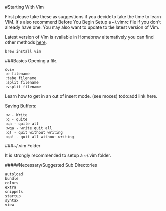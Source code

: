 #Starting With Vim

First please take these as suggestions if you decide to take the time to learn VIM.
It's also recommend Before You Begin Setup a ~/.vimrc file if you don't already have one.
You may also want to update to the latest version of Vim. 

Latest version of Vim is available in Homebrew alternatively you can find other methods [here](http://www.vim.org/download.php).
```
brew install vim
```


###Basics
Opening a file.
```
$vim
:e filename
:tabe filename
:split filename
:vsplit filename

```

Learn how to get in an out of insert mode. (see modes) todo:add link here.

Saving Buffers:
```
:w - Write 
:q - quite
:qa - quite all
:wqa - write quit all
:q! - quit without writing
:qa! - quit all without writing
```

###~/.vim Folder

It is strongly recommended to setup a ~/.vim folder.

#####Necessary/Suggested Sub Directories
```
autoload
bundle
colors
extra
snippets
startup
syntax
view
```
